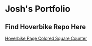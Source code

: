 # Josh's Portfolio
## Find Hoverbike Repo Here
<a href="https://jsdavis92.github.io/hoverbike/"> Hoverbike Page </a>
<a href="https://jsdavis92.github.io/Color-Square-Counter/"> Colored Square Counter </a>
